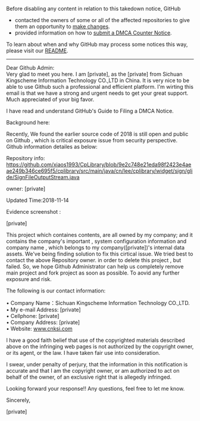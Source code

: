 Before disabling any content in relation to this takedown notice, GitHub
- contacted the owners of some or all of the affected repositories to give them an opportunity to [make changes](https://docs.github.com/en/github/site-policy/dmca-takedown-policy#a-how-does-this-actually-work).
- provided information on how to [submit a DMCA Counter Notice](https://docs.github.com/en/articles/guide-to-submitting-a-dmca-counter-notice).

To learn about when and why GitHub may process some notices this way, please visit our [README](https://github.com/github/dmca/blob/master/README.md#anatomy-of-a-takedown-notice).

---

Dear Github Admin:  
Very glad to meet you here. I am [private], as the [private] from Sichuan Kingscheme Information Technology CO.,LTD in China.  It is very nice to be able to use Github such a professional and efficient platform. I'm wirting this email is that we have a strong and urgent needs to get your great support. Much appreciated of your big favor.

I have read and understand GitHub's Guide to Filing a DMCA Notice.

Background here:

Recently, We found the earlier source code of 2018 is still open and public on Github , which is critical exposure issue from security perspective. Github information detailes as below:

Repository info:  https://github.com/xiaos1993/CpLibrary/blob/9e2c748e21eda98f2423e4aeae249b346ce695f5/cplibrary/src/main/java/cn/lee/cplibrary/widget/sign/glide/SignFileOutputStream.java

owner: [private]

Updated Time:2018-11-14

Evidence screenshot :

[private]

This project which containes contents, are all owned by my company;   and it contains the company's important , system configuration information and company name , which belongs to my company([private])'s internal data assets.       We've being finding solution to fix this cirtical issue.   We tried best to contact the above Repository owner.       in order to delete this project , but failed.       So, we hope Github Administrator can help us completely remove main project and fork project as soon as possible.    To aovid any further exposure and risk.

The following is our contact information:

•  Company Name：Sichuan Kingscheme Information Technology CO.,LTD.  
•  My e-mail Address: [private]  
•  Cellphone: [private]  
•  Company Address: [private]  
•  Website: www.cnksi.com


I have a good faith belief that use of the copyrighted materials described above on the infringing web pages is not authorized by the copyright owner, or its agent, or the law. I have taken fair use into consideration.

I swear, under penalty of perjury, that the information in this notification is accurate and that I am the copyright owner, or am authorized to act on behalf of the owner, of an exclusive right that is allegedly infringed.

Looking forward your response!! Any questions, feel free to let me know.

Sincerely,

[private]  
